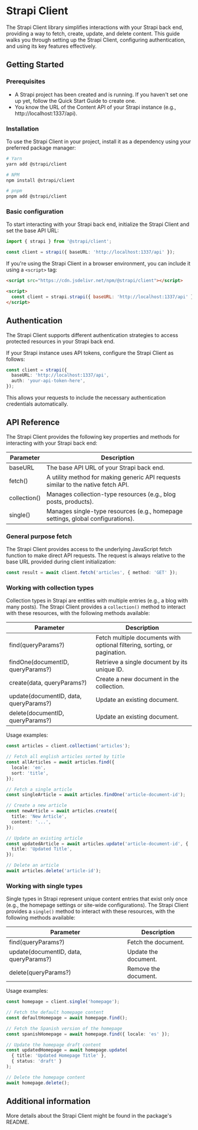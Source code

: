 # Strapi Client

The Strapi Client library simplifies interactions with your Strapi back end, providing a way to fetch, create, update, and delete content. This guide walks you through setting up the Strapi Client, configuring authentication, and using its key features effectively.

## Getting Started

### Prerequisites

- A Strapi project has been created and is running. If you haven't set one up yet, follow the Quick Start Guide to create one.
- You know the URL of the Content API of your Strapi instance (e.g., http://localhost:1337/api).

### Installation

To use the Strapi Client in your project, install it as a dependency using your preferred package manager:

```bash
# Yarn
yarn add @strapi/client

# NPM
npm install @strapi/client

# pnpm
pnpm add @strapi/client
```

### Basic configuration

To start interacting with your Strapi back end, initialize the Strapi Client and set the base API URL:

```typescript
import { strapi } from '@strapi/client';

const client = strapi({ baseURL: 'http://localhost:1337/api' });
```

If you're using the Strapi Client in a browser environment, you can include it using a `<script>` tag:

```html
<script src="https://cdn.jsdelivr.net/npm/@strapi/client"></script>

<script>
  const client = strapi.strapi({ baseURL: 'http://localhost:1337/api' });
</script>
```

## Authentication

The Strapi Client supports different authentication strategies to access protected resources in your Strapi back end.

If your Strapi instance uses API tokens, configure the Strapi Client as follows:

```typescript
const client = strapi({
  baseURL: 'http://localhost:1337/api',
  auth: 'your-api-token-here',
});
```

This allows your requests to include the necessary authentication credentials automatically.

## API Reference

The Strapi Client provides the following key properties and methods for interacting with your Strapi back end:

| Parameter    | Description                                                                       |
| ------------ | --------------------------------------------------------------------------------- |
| baseURL      | The base API URL of your Strapi back end.                                         |
| fetch()      | A utility method for making generic API requests similar to the native fetch API. |
| collection() | Manages collection-type resources (e.g., blog posts, products).                   |
| single()     | Manages single-type resources (e.g., homepage settings, global configurations).   |

### General purpose fetch

The Strapi Client provides access to the underlying JavaScript fetch function to make direct API requests. The request is always relative to the base URL provided during client initialization:

```typescript
const result = await client.fetch('articles', { method: 'GET' });
```

### Working with collection types

Collection types in Strapi are entities with multiple entries (e.g., a blog with many posts). The Strapi Client provides a `collection()` method to interact with these resources, with the following methods available:

| Parameter                              | Description                                                               |
| -------------------------------------- | ------------------------------------------------------------------------- |
| find(queryParams?)                     | Fetch multiple documents with optional filtering, sorting, or pagination. |
| findOne(documentID, queryParams?)      | Retrieve a single document by its unique ID.                              |
| create(data, queryParams?)             | Create a new document in the collection.                                  |
| update(documentID, data, queryParams?) | Update an existing document.                                              |
| delete(documentID, queryParams?)       | Update an existing document.                                              |

Usage examples:

```typescript
const articles = client.collection('articles');

// Fetch all english articles sorted by title
const allArticles = await articles.find({
  locale: 'en',
  sort: 'title',
});

// Fetch a single article
const singleArticle = await articles.findOne('article-document-id');

// Create a new article
const newArticle = await articles.create({
  title: 'New Article',
  content: '...',
});

// Update an existing article
const updatedArticle = await articles.update('article-document-id', {
  title: 'Updated Title',
});

// Delete an article
await articles.delete('article-id');
```

### Working with single types

Single types in Strapi represent unique content entries that exist only once (e.g., the homepage settings or site-wide configurations). The Strapi Client provides a `single()` method to interact with these resources, with the following methods available:

| Parameter                              | Description          |
| -------------------------------------- | -------------------- |
| find(queryParams?)                     | Fetch the document.  |
| update(documentID, data, queryParams?) | Update the document. |
| delete(queryParams?)                   | Remove the document. |

Usage examples:

```typescript
const homepage = client.single('homepage');

// Fetch the default homepage content
const defaultHomepage = await homepage.find();

// Fetch the Spanish version of the homepage
const spanishHomepage = await homepage.find({ locale: 'es' });

// Update the homepage draft content
const updatedHomepage = await homepage.update(
  { title: 'Updated Homepage Title' },
  { status: 'draft' }
);

// Delete the homepage content
await homepage.delete();
```

## Additional information

More details about the Strapi Client might be found in the package's README.
